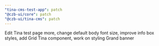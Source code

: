 ```yaml
---
"tina-cms-test-app": patch
"@czb-ui/core": patch
"@czb-ui/tina-cms": patch
---
```


Edit Tina test page more, change default body font size, improve info box styles, add Grid Tina component, work on styling Grand banner
